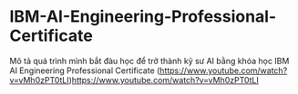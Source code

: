 # IBM-AI-Engineering-Professional-Certificate
Mô tả quá trình mình bắt đàu học để trở thành kỹ sư AI bằng khóa học IBM AI Engineering Professional Certificate
(https://www.youtube.com/watch?v=vMh0zPT0tLI)https://www.youtube.com/watch?v=vMh0zPT0tLI
